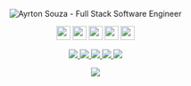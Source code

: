 <p align="center">
  <img src="https://user-images.githubusercontent.com/30063455/104543901-507b1180-5605-11eb-9c98-a5aed8fb20f4.png" 
  alt="Ayrton Souza - Full Stack Software Engineer" />
</p>
<p align="center">
<img src="https://img.shields.io/badge/javascript-%23350061.svg?&style=for-the-badge&logo=javascript&logoColor=%23FF0037" height="25"/>
<img src="https://img.shields.io/badge/typescript%20-%23350061.svg?&style=for-the-badge&logo=typescript&logoColor=%23FF0037" height="25"/>
<img src="https://img.shields.io/badge/node.js%20-%23350061.svg?&style=for-the-badge&logo=node.js&logoColor=%23FF0037" height="25"/>
<img src="https://img.shields.io/badge/react%20-%23350061.svg?&style=for-the-badge&logo=react&logoColor=%23FF0037" height="25"/>
<img src="https://img.shields.io/badge/reactnative-%23350061.svg?&style=for-the-badge&logo=react&logoColor=%23FF0037" height="25"/>
</p>

<p align="center">

  <a href="https://web.whatsapp.com/send?phone=+5511941800859" alt="WhatsApp" target="_blank">
    <img src="https://img.shields.io/badge/-WhatsApp-FFE3BF?style=for-the-badge&logo=WhatsApp&logoColor=%23350061" />
  </a>

  <a href="mailto:ayrtonsouza@icloud.com" alt="iCloud" target="_blank">
    <img src="https://img.shields.io/badge/-iCloud-FFE3BF?style=for-the-badge&logo=apple&logoColor=%23350061" />
  </a>

  <a href="https://www.linkedin.com/in/ayrtonsouza" alt="LinkedIn" target="_blank">
    <img src="https://img.shields.io/badge/-LinkedIn-FFE3BF?style=for-the-badge&logo=Linkedin&logoColor=%23350061" />
  </a>

  <a href="https://github.com/ayrtonbsouza" alt="GitHub" target="_blank">
    <img src="https://img.shields.io/badge/-GitHub-FFE3BF?style=for-the-badge&logo=Github&logoColor=%23350061" />
  </a>
  
  <a href="https://medium.com/@ayrtonsouza" alt="Medium" target="_blank">
    <img src="https://img.shields.io/badge/-Medium-FFE3BF?style=for-the-badge&logo=Medium&logoColor=%23350061" />
  </a>
</p>
<p align="center">
  <img src="https://komarev.com/ghpvc/?username=ayrtonbsouza&color=FFE3BF&style=for-the-badge" />
</p>
